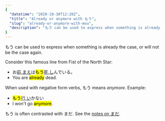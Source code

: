 ```yaml
---
{
  "datetime": "2020-10-30T12:20Z",
  "title": "Already or anymore with もう",
  "slug": "already-or-anymore-with-mou",
  "description": "もう can be used to express when something is already the case, or will not be the case again."
}
---
```

<span lang="ja">もう</span> can be used to express when something is already the
case, or will not be the case again.

Consider this famous line from Fist of the North Star:

- <span lang="ja">お[前,まえ](r)は<mark>もう</mark>[死,し](r)んでいる。</span>
- You are <mark>already</mark> dead.

When used with negative form verbs, <span lang="ja">もう</span> means _anymore_. Example:

- <span lang="ja"><mark>もう</mark>[行,い](r)かない</span>
- I won't go <mark>anymore</mark>.

<span lang="ja">もう</span> is often contrasted with <span lang="ja">まだ</span>.
See the [notes on <span lang="ja">まだ</span>](not-yet-or-still-with-mada).
